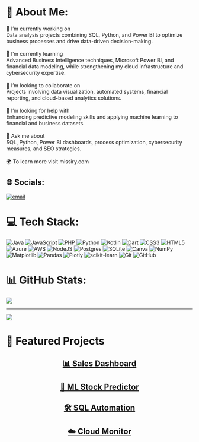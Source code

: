 # 💫 About Me:
🔭 I’m currently working on<br>Data analysis projects combining SQL, Python, and Power BI to optimize business processes and drive data-driven decision-making.<br><br>🌱 I’m currently learning<br>Advanced Business Intelligence techniques, Microsoft Power BI, and financial data modeling, while strengthening my cloud infrastructure and cybersecurity expertise.<br><br>👯 I’m looking to collaborate on<br>Projects involving data visualization, automated systems, financial reporting, and cloud-based analytics solutions.<br><br>🤔 I’m looking for help with<br>Enhancing predictive modeling skills and applying machine learning to financial and business datasets.<br><br>💬 Ask me about<br>SQL, Python, Power BI dashboards, process optimization, cybersecurity measures, and SEO strategies.<br><br>🌍 To learn more visit missiry.com


## 🌐 Socials:
[![email](https://img.shields.io/badge/Email-D14836?logo=gmail&logoColor=white)](mailto:ziad@missiry.com) 

# 💻 Tech Stack:
![Java](https://img.shields.io/badge/java-%23ED8B00.svg?style=for-the-badge&logo=openjdk&logoColor=white) ![JavaScript](https://img.shields.io/badge/javascript-%23323330.svg?style=for-the-badge&logo=javascript&logoColor=%23F7DF1E) ![PHP](https://img.shields.io/badge/php-%23777BB4.svg?style=for-the-badge&logo=php&logoColor=white) ![Python](https://img.shields.io/badge/python-3670A0?style=for-the-badge&logo=python&logoColor=ffdd54) ![Kotlin](https://img.shields.io/badge/kotlin-%237F52FF.svg?style=for-the-badge&logo=kotlin&logoColor=white) ![Dart](https://img.shields.io/badge/dart-%230175C2.svg?style=for-the-badge&logo=dart&logoColor=white) ![CSS3](https://img.shields.io/badge/css3-%231572B6.svg?style=for-the-badge&logo=css3&logoColor=white) ![HTML5](https://img.shields.io/badge/html5-%23E34F26.svg?style=for-the-badge&logo=html5&logoColor=white) ![Azure](https://img.shields.io/badge/azure-%230072C6.svg?style=for-the-badge&logo=microsoftazure&logoColor=white) ![AWS](https://img.shields.io/badge/AWS-%23FF9900.svg?style=for-the-badge&logo=amazon-aws&logoColor=white) ![NodeJS](https://img.shields.io/badge/node.js-6DA55F?style=for-the-badge&logo=node.js&logoColor=white) ![Postgres](https://img.shields.io/badge/postgres-%23316192.svg?style=for-the-badge&logo=postgresql&logoColor=white) ![SQLite](https://img.shields.io/badge/sqlite-%2307405e.svg?style=for-the-badge&logo=sqlite&logoColor=white) ![Canva](https://img.shields.io/badge/Canva-%2300C4CC.svg?style=for-the-badge&logo=Canva&logoColor=white) ![NumPy](https://img.shields.io/badge/numpy-%23013243.svg?style=for-the-badge&logo=numpy&logoColor=white) ![Matplotlib](https://img.shields.io/badge/Matplotlib-%23ffffff.svg?style=for-the-badge&logo=Matplotlib&logoColor=black) ![Pandas](https://img.shields.io/badge/pandas-%23150458.svg?style=for-the-badge&logo=pandas&logoColor=white) ![Plotly](https://img.shields.io/badge/Plotly-%233F4F75.svg?style=for-the-badge&logo=plotly&logoColor=white) ![scikit-learn](https://img.shields.io/badge/scikit--learn-%23F7931E.svg?style=for-the-badge&logo=scikit-learn&logoColor=white) ![Git](https://img.shields.io/badge/git-%23F05033.svg?style=for-the-badge&logo=git&logoColor=white) ![GitHub](https://img.shields.io/badge/github-%23121011.svg?style=for-the-badge&logo=github&logoColor=white)
# 📊 GitHub Stats:
![](https://github-readme-stats.vercel.app/api/top-langs/?username=ziadelmissiry&theme=dark&hide_border=false&include_all_commits=true&count_private=true&layout=compact)

---
[![](https://visitcount.itsvg.in/api?id=ziadelmissiry&icon=0&color=0)](https://visitcount.itsvg.in)

<!-- Proudly created with GPRM ( https://gprm.itsvg.in ) -->

# 🚀 Featured Projects

<div align="center">

<a href="https://github.com/yourusername/sales-dashboard">
  <h2>📊 Sales Dashboard</h2>
</a>

<a href="https://github.com/yourusername/ml-stock-predictor">
  <h2>🤖 ML Stock Predictor</h2>
</a>

<a href="https://github.com/yourusername/sql-automation-tool">
  <h2>🛠 SQL Automation</h2>
</a>

<a href="https://github.com/yourusername/cloud-monitor">
  <h2>☁️ Cloud Monitor</h2>
</a>

</div>



